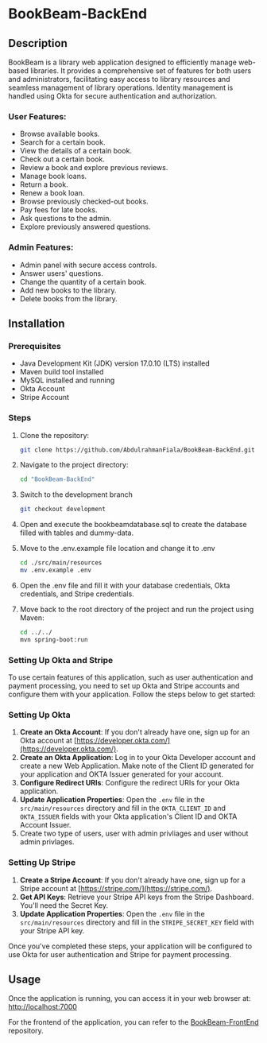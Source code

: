 # BookBeam-BackEnd 

## Description
BookBeam is a library web application designed to efficiently manage web-based libraries. It provides a comprehensive set of features for both users and administrators, facilitating easy access to library resources and seamless management of library operations. Identity management is handled using Okta for secure authentication and authorization.

### User Features:
- Browse available books.
- Search for a certain book.
- View the details of a certain book.
- Check out a certain book.
- Review a book and explore previous reviews.
- Manage book loans.
- Return a book.
- Renew a book loan.
- Browse previously checked-out books.
- Pay fees for late books.
- Ask questions to the admin.
- Explore previously answered questions.

### Admin Features:
- Admin panel with secure access controls.
- Answer users' questions.
- Change the quantity of a certain book.
- Add new books to the library.
- Delete books from the library.


## Installation

### Prerequisites
- Java Development Kit (JDK) version 17.0.10 (LTS) installed
- Maven build tool installed
- MySQL installed and running
- Okta Account
- Stripe Account

### Steps
1. Clone the repository:
   ```bash
   git clone https://github.com/AbdulrahmanFiala/BookBeam-BackEnd.git

2. Navigate to the project directory:
   ```bash
   cd "BookBeam-BackEnd"

3. Switch to the development branch
   ```bash
   git checkout development

4. Open and execute the bookbeamdatabase.sql to create the database filled with tables and dummy-data.


5. Move to the .env.example file location and change it to .env
   ```bash
   cd ./src/main/resources
   mv .env.example .env

6. Open the .env file and fill it with your database credentials, Okta credentials, and Stripe credentials.

7. Move back to the root directory of the project and run the project using Maven:
   ```bash
   cd ../../
   mvn spring-boot:run

### Setting Up Okta and Stripe

To use certain features of this application, such as user authentication and payment processing, you need to set up Okta and Stripe accounts and
configure them with your application. Follow the steps below to get started:

### Setting Up Okta
1. **Create an Okta Account**: If you don't already have one, sign up for an Okta account at [https://developer.okta.com/](https://developer.okta.com/).
2. **Create an Okta Application**: Log in to your Okta Developer account and create a new Web Application. Make note of the Client ID generated for your application
and OKTA Issuer generated for your account.
3. **Configure Redirect URIs**: Configure the redirect URIs for your Okta application.
4. **Update Application Properties**: Open the `.env` file in the `src/main/resources` directory and fill in the `OKTA_CLIENT_ID` and `OKTA_ISSUER`
fields with your Okta application's Client ID and OKTA Account Issuer.
5. Create two type of users, user with admin privliages and user without admin privlages.

### Setting Up Stripe
1. **Create a Stripe Account**: If you don't already have one, sign up for a Stripe account at [https://stripe.com/](https://stripe.com/).
2. **Get API Keys**: Retrieve your Stripe API keys from the Stripe Dashboard. You'll need the Secret Key.
3. **Update Application Properties**: Open the `.env` file in the `src/main/resources` directory and fill in the `STRIPE_SECRET_KEY` field with your Stripe API key.

Once you've completed these steps, your application will be configured to use Okta for user authentication and Stripe for payment processing.



## Usage
Once the application is running, you can access it in your web browser at:
[http://localhost:7000](http://localhost:7000)

For the frontend of the application, you can refer to the [BookBeam-FrontEnd](https://github.com/AbdulrahmanFiala/BookBeam-FrontEnd) repository.

